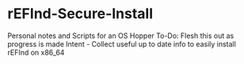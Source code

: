 # rEFInd-Secure-Install
Personal notes and Scripts for an OS Hopper
To-Do: Flesh this out as progress is made
Intent - Collect useful up to date info to easily install rEFInd on x86_64
